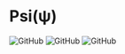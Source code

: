 # Psi(ψ)
![GitHub](https://img.shields.io/badge/python-3.8.2-brightgreen)
![GitHub](https://img.shields.io/badge/version-21.4-grey)
![GitHub](https://img.shields.io/badge/license-GPL_3.0-orange)
